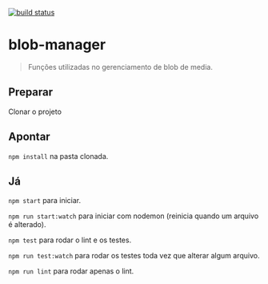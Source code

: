 [![build status](https://gitlab.com/squidit/blob-manager/badges/master/build.svg)](https://gitlab.com/squidit/blob-manager/commits/master)

# blob-manager
> Funções utilizadas no gerenciamento de blob de media.

## Preparar
Clonar o projeto

## Apontar
`npm install` na pasta clonada.

## Já

`npm start` para iniciar.

`npm run start:watch` para iniciar com nodemon (reinicia quando um arquivo é alterado).

`npm test` para rodar o lint e os testes.

`npm run test:watch` para rodar os testes toda vez que alterar algum arquivo.

`npm run lint` para rodar apenas o lint.
